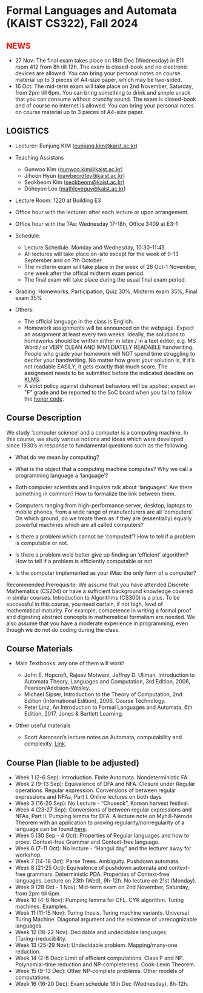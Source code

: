Formal Languages and Automata (KAIST CS322), Fall 2024
====================


<span style="color:red">NEWS</span>
---------------------
- 27 Nov: The final exam takes place on 18th Dec (Wednesday) in E11 room 412 from 8h till 12h. The exam is closed-book and no electronic devices are allowed. You can bring your personal notes on course material up to 3 pieces of A4-size paper, which may be two-sided.
- 16 Oct: The mid-term exam will take place on 2nd November, Saturday, from 2pm till 6pm. You can bring something to drink and simple snack that you can consume without crunchy sound. The exam is closed-book and of course no internet is allowed. You can bring your personal notes on course material up to 3 pieces of A4-size paper.




LOGISTICS
---------------------
- Lecturer: Eunjung KIM (eunjung.kim@kaist.ac.kr)

- Teaching Assistans 
  - Gunwoo Kim (gunwoo.kim@kaist.ac.kr) 
  - Jihoon Hyun (qawbecrdtey@kaist.ac.kr)
  - Seokbeom Kim (seokbeom@kaist.ac.kr)
  - Doheyon Lee (mathloveguy@kaist.ac.kr)
    
- Lecture Room: 1220 at Building E3
  
- Office hour with the lecturer: after each lecture or upon arrangement.
- Office hour with the TAs: Wednesday 17-18h, Office 3409 at E3-1
  

  
- Schedule: 
  - Lecture Schedule. Monday and Wednesday, 10:30-11:45.
  - All lectures will take place on-site except for the week of 9-13 September and on 7th October.
  - The midterm exam will take place in the week of 28 Oct-1 November, one week after the offical midterm exam period.
  - The final exam will take place during the usual final exam period. 
     
- Grading: Homeworks, Participation, Quiz 30%, Midterm exam 35%, Final exam 35%
  
 
- Others:
  - The official language in the class is English. 
  - Homework assignments will be announced on the webpage. Expect an assignment at least every two weeks. Ideally, the solutions to homeworks should be written either in latex / in a text editor, e.g. MS Word / or VERY CLEAN AND IMMEDIATELY READABLE handwriting. People who grade your homework will NOT spend time struggling to decifer your handwriting. No matter how great your solution is, if it's not readable EASILY, it gets exactly that much score. The assignment needs to be submitted before the indicated deadline on [KLMS](https://klms.kaist.ac.kr/course/view.php?id=162187). 
  - A strict policy against dishonest behaviors will be applied; expect an "F" grade and be reported to the SoC board when you fail to follow the [honor code](https://cs.kaist.ac.kr/content?menu=309).


Course Description
-------------------
We study ‘computer science’ and a computer is a computing machine. In this course, we study various notions and ideas which were developed since 1930’s in response to fundamental questions such as the following. 
  - What do we mean by computing? 
  - What is the object that a computing machine computes? Why we call a programming language a ‘language’?
- Both computer scientists and linguists talk about ‘languages’. Are there something in common? How to formalize the link between them.
- Computers ranging from high-performance server, desktop, laptops to mobile phones, from a wide range of manufacturers are all ‘computers’. On which ground, do we treate them as if they are (essentially) equally powerful machines which are all called computers?
- Is there a problem which cannot be ‘computed’? How to tell if a problem is computable or not.
- Is there a problem we’d better give up finding an ‘efficient’ algorithm? How to tell if a problem is efficiently computable or not.
  
- Is the computer implemented as your iMac the only form of a computer? 

Recommended Prerequisite: We assume that you have attended Discrete Mathematics (CS204) or have a sufficient background knowledge covered in similar courses. Introduction to Algorithms (CS300) is a plus. 
To be successful in this course, you need certain, if not high, level of mathematical maturity. For example, competence in writing a formal proof and digesting abstract concepts in mathematical formalism are needed. 
We also assume that you have a moderate experience in programming, even though we do not do coding during the class.


Course Materials
-------------------
- Main Textbooks: any one of them will work! 
  - John E. Hopcroft, Rajeev Motwani, Jeffrey D. Ullman, Introduction to Automata Theory, Languages and Computation, 3rd Edition, 2006, Pearson/Addision-Wesley. 
  - Michael Sipser, Introduction to the Theory of Computation, 2nd Edition (International Edition), 2006, Course Technology. 
  - Peter Linz, An Introduction to Formal Languages and Automata, 6th Edition, 2017, Jones & Bartlett Learning.

- Other useful materials
  - Scott Aaronson’s lecture notes on Automata, computability and complexity. [Link](https://ocw.mit.edu/courses/6-045j-automata-computability-and-complexity-spring-2011/pages/lecture-notes/).

 
Course Plan (liable to be adjusted)
------------
- Week 1 (2-6 Sep): Introduction. Finite Automata. Nondeterministic FA.
- Week 2 (9-13 Sep): Equivalence of DFA and NFA. Closure under Regular operations. Regular expression. Conversions of between regular expressions and NFAs, Part I. 
  Online lectures on both days
- Week 3 (16-20 Sep): No Lecture - “Chuseok”, Korean harvest festival. 
- Week 4 (23-27 Sep): Conversions of between regular expressions and NFAs, Part II. Pumping lemma for DFA. 
    A lecture note on Myhill-Nerode Theorem with an application to proving regularity/nonregularity of a language can be found [here](https://santoshv.github.io/2019CS4510/L911_scribed.pdf).
- Week 5 (30 Sep - 4 Oct): Properties of Regular languages and how to prove. Context-free Grammar and Context-free language.
- Week 6 (7-11 Oct): No lecture - “Hangul day” and the lecturer away for workshop.
- Week 7 (14-18 Oct): Parse Trees. Ambiguity. Pushdown automata. 
- Week 8 (21-25 Oct): Equivalence of pushdown automata and context-free grammars. Deterministic PDA. Properties of Context-free languages. Lecture on 23th (Wed), 9h-12h. No lecture on 21st (Monday).
- Week 9 (28 Oct - 1 Nov): Mid-term exam on 2nd November, Saturday, from 2pm till 6pm.
- Week 10 (4-8 Nov): Pumping lemma for CFL. CYK algorithm. Turing machines. Examples. 
- Week 11 (11-15 Nov): Turing thesis. Turing machine variants. Universal Turing Machine. Diagonal argument and the existence of unrecognizable languages. 
- Week 12 (18-22 Nov): Decidable and undecidable languages. (Turing-)reducibility.
- Week 13 (25-29 Nov): Undecidable problem. Mapping/many-one reduction.  
- Week 14 (2-6 Dec): Limit of efficient computations. Class P and NP. Polynomial-time reduction and NP-completeness. Cook-Levin Theorem. 
- Week 15 (9-13 Dec): Other NP-complete problems. Other models of computations.
- Week 16 (16-20 Dec): Exam schedule 18th Dec (Wednesday), 8h-12h.



